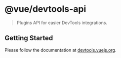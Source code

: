 # @vue/devtools-api

> Plugins API for easier DevTools integrations.

## Getting Started

Please follow the documentation at [devtools.vuejs.org](https://devtools.vuejs.org/plugins/api).
